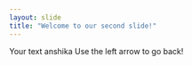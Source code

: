 ```yaml
---
layout: slide
title: "Welcome to our second slide!"
---
```

Your text anshika
Use the left arrow to go back!
